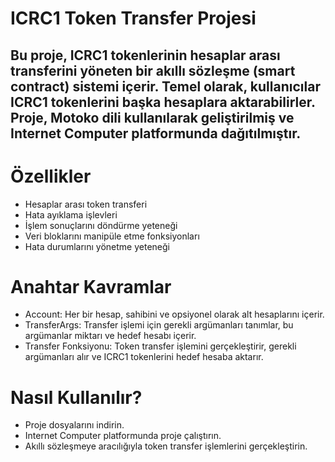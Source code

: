 # ICRC1 Token Transfer Projesi
## Bu proje, ICRC1 tokenlerinin hesaplar arası transferini yöneten bir akıllı sözleşme (smart contract) sistemi içerir. Temel olarak, kullanıcılar ICRC1 tokenlerini başka hesaplara aktarabilirler. Proje, Motoko dili kullanılarak geliştirilmiş ve Internet Computer platformunda dağıtılmıştır.

# Özellikler
- Hesaplar arası token transferi
- Hata ayıklama işlevleri
- İşlem sonuçlarını döndürme yeteneği
- Veri bloklarını manipüle etme fonksiyonları
- Hata durumlarını yönetme yeteneği

# Anahtar Kavramlar
- Account: Her bir hesap, sahibini ve opsiyonel olarak alt hesaplarını içerir.
- TransferArgs: Transfer işlemi için gerekli argümanları tanımlar, bu argümanlar miktarı ve hedef hesabı içerir.
- Transfer Fonksiyonu: Token transfer işlemini gerçekleştirir, gerekli argümanları alır ve ICRC1 tokenlerini hedef hesaba aktarır.

# Nasıl Kullanılır?
- Proje dosyalarını indirin.
- Internet Computer platformunda proje çalıştırın.
- Akıllı sözleşmeye aracılığıyla token transfer işlemlerini gerçekleştirin.
